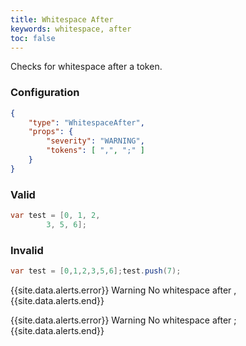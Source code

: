 ```yaml
---
title: Whitespace After
keywords: whitespace, after
toc: false
---
```


Checks for whitespace after a token.

### Configuration

```json
{
	"type": "WhitespaceAfter",
	"props": {
		"severity": "WARNING",
		"tokens": [ ",", ";" ]
	}
}
```

### Valid

```java
var test = [0, 1, 2,
		3, 5, 6];
```

### Invalid

```java
var test = [0,1,2,3,5,6];test.push(7);
```

{{site.data.alerts.error}} Warning No whitespace after , {{site.data.alerts.end}}

{{site.data.alerts.error}} Warning No whitespace after ; {{site.data.alerts.end}}